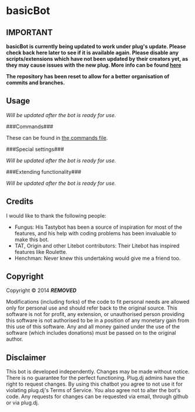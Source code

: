 basicBot
========

IMPORTANT
---------

__basicBot is currently being updated to work under plug's update. Please check back here later to see if it is available again.
Please disable any scripts/extensions which have not been updated by their creators yet, as they may cause issues with the new plug. More info can be found [here](http://blog.plug.dj/2014/07/message-to-those-using-extensions-or-bots/)__

__The repository has been reset to allow for a better organisation of commits and branches.__

Usage
-----

_Will be updated after the bot is ready for use._

###Commands###

These can be found in [the commands file](https://github.com/***REMOVED***/basicBot/blob/master/commands.md).

###Special settings###

_Will be updated after the bot is ready for use._

###Extending functionality###

_Will be updated after the bot is ready for use._

Credits
-------

I would like to thank the following people:

- Fungus: His Tastybot has been a source of inspiration for most of the features, and his help with coding problems has been invaluable to make this bot.
- TAT, Origin and other Litebot contributors: Their Litebot has inspired features like Roulette.
- Henchman: Never knew this undertaking would give me a friend too.


Copyright
---------

Copyright &copy; 2014 ***REMOVED***

Modifications (including forks) of the code to fit personal needs are allowed only for personal use and should refer back to the original source.
This software is not for profit, any extension, or unauthorised person providing this software is not authorised to be in a position of any monetary gain from this use of this software. Any and all money gained under the use of the software (which includes donations) must be passed on to the original author.


Disclaimer
----------

This bot is developed independently. Changes may be made without notice. There is no guarantee for the perfect functioning.
Plug.dj admins have the right to request changes. 
By using this chatbot you agree to not use it for violating plug.dj's Terms of Service. 
You also agree not to alter the bot's code. Any requests for changes can be requested via email, through github or via plug.dj.